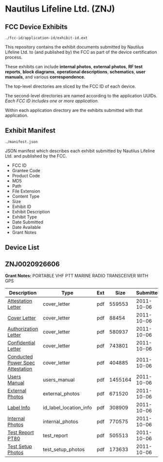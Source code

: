 # Nautilus Lifeline Ltd. (ZNJ)
## FCC Device Exhibits

```
./fcc-id/application-id/exhibit-id.ext
```

This repository contains the exhibit documents submitted by Nautilus Lifeline Ltd. to (and published by) the FCC as part of the device certification process.

These exhibits can include **internal photos**, **external photos**, **RF test reports**, **block diagrams**, **operational descriptions**, **schematics**, **user manuals**, and various **correspondence**.

The top-level directories are sliced by the FCC ID of each device.

The second-level directories are named according to the application UUIDs. *Each FCC ID includes one or more application.*

Within each application directory are the exhibits submitted with that application. 

## Exhibit Manifest

```
./manifest.json
```

JSON manifest which describes each exhibit submitted by Nautilus Lifeline Ltd. and published by the FCC.

- FCC ID
- Grantee Code
- Product Code
- MD5
- Path
- File Extension
- Content Type
- Size
- Exhibit ID
- Exhibit Description
- Exhibit Type
- Date Submitted
- Date Available
- Grant Notes

## Device List
## ZNJ0020926606
**Grant Notes:** PORTABLE VHF PTT MARINE RADIO TRANSCEIVER WITH GPS

| Description | Type | Ext | Size | Submitted | Available |
| ----------- | ---- | --- | ---- | --------- | --------- |
| [Attestation Letter](ZNJ0020926606/a097c52acbb5770a6cc6afb159491b26/1555745.pdf) | cover_letter | pdf | 559553 | 2011-10-06 | 2011-10-06 |
| [Cover Letter](ZNJ0020926606/a097c52acbb5770a6cc6afb159491b26/1555746.pdf) | cover_letter | pdf | 88454 | 2011-10-06 | 2011-10-06 |
| [Authorization Letter](ZNJ0020926606/a097c52acbb5770a6cc6afb159491b26/1555748.pdf) | cover_letter | pdf | 580937 | 2011-10-06 | 2011-10-06 |
| [Confidential Letter](ZNJ0020926606/a097c52acbb5770a6cc6afb159491b26/1555749.pdf) | cover_letter | pdf | 743801 | 2011-10-06 | 2011-10-06 |
| [Conducted Power Spec Attestation](ZNJ0020926606/a097c52acbb5770a6cc6afb159491b26/1555785.pdf) | cover_letter | pdf | 404885 | 2011-10-06 | 2011-10-06 |
| [Users Manual](ZNJ0020926606/a097c52acbb5770a6cc6afb159491b26/1555753.pdf) | users_manual | pdf | 1455164 | 2011-10-06 | 2011-10-06 |
| [External Photos](ZNJ0020926606/a097c52acbb5770a6cc6afb159491b26/1555747.pdf) | external_photos | pdf | 671520 | 2011-10-06 | 2011-10-06 |
| [Label Info](ZNJ0020926606/a097c52acbb5770a6cc6afb159491b26/1555751.pdf) | id_label_location_info | pdf | 308909 | 2011-10-06 | 2011-10-06 |
| [Internal Photos](ZNJ0020926606/a097c52acbb5770a6cc6afb159491b26/1555750.pdf) | internal_photos | pdf | 770575 | 2011-10-06 | 2011-10-06 |
| [Test Report PT80](ZNJ0020926606/a097c52acbb5770a6cc6afb159491b26/1555752.pdf) | test_report | pdf | 505513 | 2011-10-06 | 2011-10-06 |
| [Test Setup Photos](ZNJ0020926606/a097c52acbb5770a6cc6afb159491b26/1555755.pdf) | test_setup_photos | pdf | 173633 | 2011-10-06 | 2011-10-06 |
